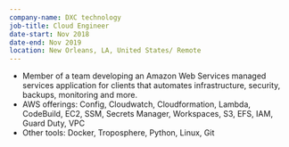 ```yaml
---
company-name: DXC technology
job-title: Cloud Engineer 
date-start: Nov 2018
date-end: Nov 2019
location: New Orleans, LA, United States/ Remote
---
```


* Member of a team developing an Amazon Web Services managed services application for clients that automates infrastructure, security, backups, monitoring and more. 
* AWS offerings: Config, Cloudwatch, Cloudformation, Lambda, CodeBuild, EC2, SSM, Secrets Manager, Workspaces, S3, EFS, IAM, Guard Duty, VPC
* Other tools: Docker, Troposphere, Python, Linux, Git

